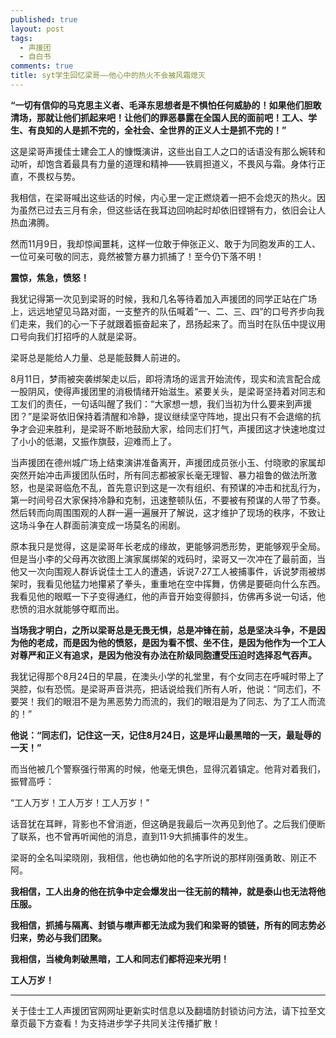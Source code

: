 ```yaml
---
published: true
layout: post
tags:
  - 声援团
  - 自白书
comments: true
title: syt学生回忆梁哥——他心中的热火不会被风霜熄灭
---
```


<p align="center"<img src="https://i.loli.net/2018/11/21/5bf4f542ab262.jpg" alt="粱晓刚无黑框.jpg" title="粱晓刚无黑框.jpg" /></p>


**“一切有信仰的马克思主义者、毛泽东思想者是不惧怕任何威胁的！如果他们胆敢清场，那就让他们抓起来吧！让他们的罪恶暴露在全国人民的面前吧！工人、学生、有良知的人是抓不完的，全社会、全世界的正义人士是抓不完的！”**

这是梁哥声援佳士建会工人的慷慨演讲，这些出自工人之口的话语没有那么婉转和动听，却饱含着最具有力量的道理和精神——铁肩担道义，不畏风与霜。身体行正直，不畏权与势。

我相信，在梁哥喊出这些话的时候，内心里一定正燃烧着一把不会熄灭的热火。因为虽然已过去三月有余，但这些话在我耳边回响起时却依旧铿锵有力，依旧会让人热血沸腾。

然而11月9日，我却惊闻噩耗，这样一位敢于伸张正义、敢于为同胞发声的工人、一位可亲可敬的同志，竟然被警方暴力抓捕了！至今仍下落不明！

**震惊，焦急，愤怒！**

我犹记得第一次见到梁哥的时候，我和几名等待着加入声援团的同学正站在广场上，远远地望见马路对面，一支整齐的队伍喊着“一、二、三、四”的口号齐步向我们走来，我们的心一下子就跟着振奋起来了，昂扬起来了。而当时在队伍中提议用口号向我们打招呼的人就是梁哥。

梁哥总是能给人力量、总是能鼓舞人前进的。

8月11日，梦雨被突袭绑架走以后，即将清场的谣言开始流传，现实和流言配合成一股阴风，使得声援团里的消极情绪开始滋生。紧要关头，是梁哥坚持着对同志和工友们的责任，一句话叫醒了我们：“大家想一想，我们当初为什么要来到声援团？”是梁哥依旧保持着清醒和冷静，提议继续坚守阵地，提出只有不会退缩的抗争才会迎来胜利，是梁哥不断地鼓励大家，给同志们打气，声援团这才快速地度过了小小的低潮，又振作旗鼓，迎难而上了。

当声援团在德州城广场上结束演讲准备离开，声援团成员张小玉、付晓歌的家属却突然开始冲击声援团队伍时，所有同志都被家长毫无理智、暴力祖鲁的做法所激怒，也是梁哥临危不乱，首先意识到这是一次有组织、有预谋的冲击和扰乱行为，第一时间号召大家保持冷静和克制，迅速整顿队伍，不要被有预谋的人带了节奏。然后转而向周围围观的人群一遍一遍展开了解说，这才维护了现场的秩序，不致让这场斗争在人群面前演变成一场莫名的闹剧。

原本我只是觉得，这是梁哥年长老成的缘故，更能够洞悉形势，更能够观乎全局。但是当小李的父母再次欲图上演家属绑架的戏码时，梁哥又一次冲在了最前面，当他又一次向围观人群诉说佳士工人的遭遇，诉说7·27工人被捕事件，诉说梦雨被绑架时，我看见他猛力地攥紧了拳头，重重地在空中挥舞，仿佛是要砸向什么东西。我看见他的眼眶一下子变得通红，他的声音开始变得颤抖，仿佛再多说一句话，他悲愤的泪水就能够夺眶而出。

**当场我才明白，之所以梁哥总是无畏无惧，总是冲锋在前，总是坚决斗争，不是因为他的老成，而是因为他的愤怒，是因为看不惯、坐不住，是因为他作为一个工人对尊严和正义有追求，是因为他没有办法在阶级同胞遭受压迫时选择忍气吞声。**

我犹记得那个8月24日的早晨，在澳头小学的礼堂里，有个女同志在呼喊时带上了哭腔，似有恐慌。是梁哥声音洪亮，把话说给我们所有人听，他说：“同志们，不要哭！我们的眼泪不是为黑恶势力而流的，我们的眼泪是为了同志、为了工人而流的！”

**他说：“同志们，记住这一天，记住8月24日，这是坪山最黑暗的一天，最耻辱的一天！”**

而当他被几个警察强行带离的时候，他毫无惧色，显得沉着镇定。他背对着我们，振臂高呼：

“工人万岁！工人万岁！工人万岁！”

话音犹在耳畔，背影也不曾消逝，但这确是我最后一次再见到他了。之后我们便断了联系，也不曾再听闻他的消息，直到11·9大抓捕事件的发生。

梁哥的全名叫梁晓刚，我相信，他也确如他的名字所说的那样刚强勇敢、刚正不阿。

**我相信，工人出身的他在抗争中定会爆发出一往无前的精神，就是泰山也无法将他压服。**

**我相信，抓捕与隔离、封锁与噤声都无法成为我们和梁哥的锁链，所有的同志势必归来，势必与我们团聚。**

**我相信，当棱角刺破黑暗，工人和同志们都将迎来光明！**

**工人万岁！**

---
关于佳士工人声援团官网网址更新实时信息以及翻墙防封锁访问方法，请下拉至文章页最下方查看！为支持进步学子共同关注传播扩散！

